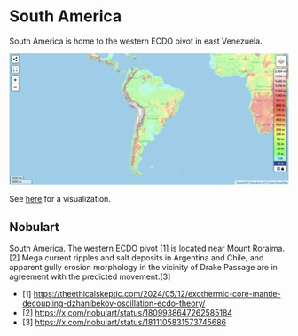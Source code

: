 # South America

South America is home to the western ECDO pivot in east Venezuela.

![sa](img/south-america-elevation.png "sa")

See [here](https://github.com/sovrynn/ecdo/tree/master/6-LITERATURE/nobulart/ecdo-visualizations) for a visualization.

## Nobulart

South America. The western ECDO pivot [1] is located near Mount Roraima.[2] Mega current ripples and salt deposits in Argentina and Chile, and apparent gully erosion morphology in the vicinity of Drake Passage are in agreement with the predicted movement.[3]
- [1] https://theethicalskeptic.com/2024/05/12/exothermic-core-mantle-decoupling-dzhanibekov-oscillation-ecdo-theory/
- [2] https://x.com/nobulart/status/1809938647262585184
- [3] https://x.com/nobulart/status/1811105831573745686